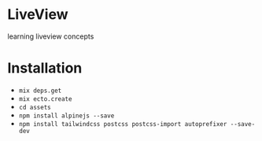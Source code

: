 # LiveView

learning liveview concepts

# Installation
 - `mix deps.get`
 - `mix ecto.create`
 - `cd assets`
 - `npm install alpinejs --save`
 - `npm install tailwindcss postcss postcss-import autoprefixer --save-dev`
